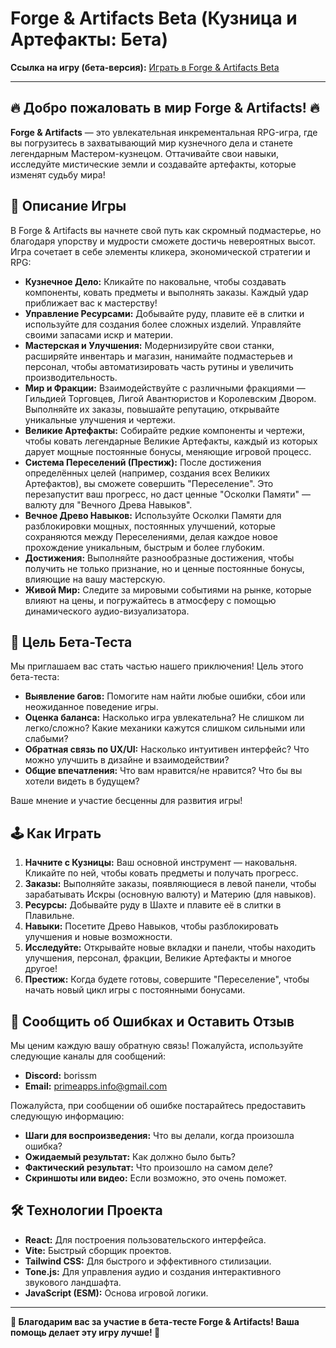 # Forge & Artifacts Beta (Кузница и Артефакты: Бета)

**Ссылка на игру (бета-версия):** [Играть в Forge & Artifacts Beta](https://forge-and-artifacts.netlify.app/)

---

## 🔥 Добро пожаловать в мир Forge & Artifacts! 🔥

**Forge & Artifacts** — это увлекательная инкрементальная RPG-игра, где вы погрузитесь в захватывающий мир кузнечного дела и станете легендарным Мастером-кузнецом. Оттачивайте свои навыки, исследуйте мистические земли и создавайте артефакты, которые изменят судьбу мира!

## 📜 Описание Игры

В Forge & Artifacts вы начнете свой путь как скромный подмастерье, но благодаря упорству и мудрости сможете достичь невероятных высот. Игра сочетает в себе элементы кликера, экономической стратегии и RPG:

* **Кузнечное Дело:** Кликайте по наковальне, чтобы создавать компоненты, ковать предметы и выполнять заказы. Каждый удар приближает вас к мастерству!
* **Управление Ресурсами:** Добывайте руду, плавите её в слитки и используйте для создания более сложных изделий. Управляйте своими запасами искр и материи.
* **Мастерская и Улучшения:** Модернизируйте свои станки, расширяйте инвентарь и магазин, нанимайте подмастерьев и персонал, чтобы автоматизировать часть рутины и увеличить производительность.
* **Мир и Фракции:** Взаимодействуйте с различными фракциями — Гильдией Торговцев, Лигой Авантюристов и Королевским Двором. Выполняйте их заказы, повышайте репутацию, открывайте уникальные улучшения и чертежи.
* **Великие Артефакты:** Собирайте редкие компоненты и чертежи, чтобы ковать легендарные Великие Артефакты, каждый из которых дарует мощные постоянные бонусы, меняющие игровой процесс.
* **Система Переселений (Престиж):** После достижения определённых целей (например, создания всех Великих Артефактов), вы сможете совершить "Переселение". Это перезапустит ваш прогресс, но даст ценные "Осколки Памяти" — валюту для "Вечного Древа Навыков".
* **Вечное Древо Навыков:** Используйте Осколки Памяти для разблокировки мощных, постоянных улучшений, которые сохраняются между Переселениями, делая каждое новое прохождение уникальным, быстрым и более глубоким.
* **Достижения:** Выполняйте разнообразные достижения, чтобы получить не только признание, но и ценные постоянные бонусы, влияющие на вашу мастерскую.
* **Живой Мир:** Следите за мировыми событиями на рынке, которые влияют на цены, и погружайтесь в атмосферу с помощью динамического аудио-визуализатора.

## 🎯 Цель Бета-Теста

Мы приглашаем вас стать частью нашего приключения! Цель этого бета-теста:

* **Выявление багов:** Помогите нам найти любые ошибки, сбои или неожиданное поведение игры.
* **Оценка баланса:** Насколько игра увлекательна? Не слишком ли легко/сложно? Какие механики кажутся слишком сильными или слабыми?
* **Обратная связь по UX/UI:** Насколько интуитивен интерфейс? Что можно улучшить в дизайне и взаимодействии?
* **Общие впечатления:** Что вам нравится/не нравится? Что бы вы хотели видеть в будущем?

Ваше мнение и участие бесценны для развития игры!

## 🕹️ Как Играть

1.  **Начните с Кузницы:** Ваш основной инструмент — наковальня. Кликайте по ней, чтобы ковать предметы и получать прогресс.
2.  **Заказы:** Выполняйте заказы, появляющиеся в левой панели, чтобы зарабатывать Искры (основную валюту) и Материю (для навыков).
3.  **Ресурсы:** Добывайте руду в Шахте и плавите её в слитки в Плавильне.
4.  **Навыки:** Посетите Древо Навыков, чтобы разблокировать улучшения и новые возможности.
5.  **Исследуйте:** Открывайте новые вкладки и панели, чтобы находить улучшения, персонал, фракции, Великие Артефакты и многое другое!
6.  **Престиж:** Когда будете готовы, совершите "Переселение", чтобы начать новый цикл игры с постоянными бонусами.

## 🐞 Сообщить об Ошибках и Оставить Отзыв

Мы ценим каждую вашу обратную связь! Пожалуйста, используйте следующие каналы для сообщений:

* **Discord:** borissm
* **Email:** primeapps.info@gmail.com

Пожалуйста, при сообщении об ошибке постарайтесь предоставить следующую информацию:
* **Шаги для воспроизведения:** Что вы делали, когда произошла ошибка?
* **Ожидаемый результат:** Как должно было быть?
* **Фактический результат:** Что произошло на самом деле?
* **Скриншоты или видео:** Если возможно, это очень поможет.

## 🛠️ Технологии Проекта

* **React:** Для построения пользовательского интерфейса.
* **Vite:** Быстрый сборщик проектов.
* **Tailwind CSS:** Для быстрого и эффективного стилизации.
* **Tone.js:** Для управления аудио и создания интерактивного звукового ландшафта.
* **JavaScript (ESM):** Основа игровой логики.

---

**🙏 Благодарим вас за участие в бета-тесте Forge & Artifacts! Ваша помощь делает эту игру лучше! 🙏**